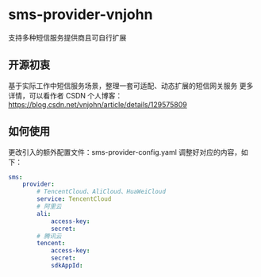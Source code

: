 # sms-provider-vnjohn
支持多种短信服务提供商且可自行扩展

## 开源初衷
基于实际工作中短信服务场景，整理一套可适配、动态扩展的短信网关服务
更多详情，可以看作者 CSDN 个人博客：https://blog.csdn.net/vnjohn/article/details/129575809

## 如何使用
更改引入的额外配置文件：sms-provider-config.yaml
调整好对应的内容，如下：
```yaml
sms:
    provider:
        # TencentCloud、AliCloud、HuaWeiCloud
        service: TencentCloud
        # 阿里云
        ali:
            access-key:
            secret:
        # 腾讯云
        tencent:
            access-key: 
            secret: 
            sdkAppId: 
```
